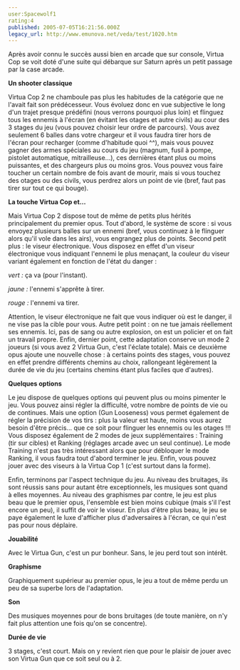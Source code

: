 ```yaml
---
user:Spacewolf1
rating:4
published: 2005-07-05T16:21:56.000Z
legacy_url: http://www.emunova.net/veda/test/1020.htm
---
```

Après avoir connu le succès aussi bien en arcade que sur console, Virtua Cop se voit doté d'une suite qui débarque sur Saturn après un petit passage par la case arcade.  

  

**Un shooter classique**  

Virtua Cop 2 ne chamboule pas plus les habitudes de la catégorie que ne l'avait fait son prédécesseur. Vous évoluez donc en vue subjective le long d'un trajet presque prédéfini (nous verrons pourquoi plus loin) et flinguez tous les ennemis à l'écran (en évitant les otages et autre civils) au cour des 3 stages du jeu (vous pouvez choisir leur ordre de parcours). Vous avez seulement 6 balles dans votre chargeur et il vous faudra tirer hors de l'écran pour recharger (comme d'habitude quoi ^^), mais vous pouvez gagner des armes spéciales au cours du jeu (magnum, fusil à pompe, pistolet automatique, mitrailleuse...), ces dernières étant plus ou moins puissantes, et des chargeurs plus ou moins gros. Vous pouvez vous faire toucher un certain nombre de fois avant de mourir, mais si vous touchez des otages ou des civils, vous perdrez alors un point de vie (bref, faut pas tirer sur tout ce qui bouge).  

  

**La touche Virtua Cop et...**  

Mais Virtua Cop 2 dispose tout de même de petits plus hérités principalement du premier opus. Tout d'abord, le système de score : si vous envoyez plusieurs balles sur un ennemi (bref, vous continuez à le flinguer alors qu'il vole dans les airs), vous engrangez plus de points. Second petit plus : le viseur électronique. Vous disposez en effet d'un viseur électronique vous indiquant l'ennemi le plus menaçant, la couleur du viseur variant également en fonction de l'état du danger :  

_vert :_ ça va (pour l'instant).  

_jaune :_ l'ennemi s'apprête à tirer.  

_rouge :_ l'ennemi va tirer.  

Attention, le viseur électronique ne fait que vous indiquer où est le danger, il ne vise pas la cible pour vous. Autre petit point : on ne tue jamais réellement ses ennemis. Ici, pas de sang ou autre explosion, on est un policier et on fait un travail propre. Enfin, dernier point, cette adaptation conserve un mode 2 joueurs (si vous avez 2 Virtua Gun, c'est l'éclate totale). Mais ce deuxième opus ajoute une nouvelle chose : à certains points des stages, vous pouvez en effet prendre différents chemins au choix, rallongeant légèrement la durée de vie du jeu (certains chemins étant plus faciles que d'autres).  

  

**Quelques options**  

Le jeu dispose de quelques options qui peuvent plus ou moins pimenter le jeu. Vous pouvez ainsi régler la difficulté, votre nombre de points de vie ou de continues. Mais une option (Gun Looseness) vous permet également de régler la précision de vos tirs : plus la valeur est haute, moins vous aurez besoin d'être précis... que ce soit pour flinguer les ennemis ou les otages !!! Vous disposez également de 2 modes de jeux supplémentaires : Training (tir sur cibles) et Ranking (réglages arcade avec un seul continue). Le mode Training n'est pas très intéressant alors que pour débloquer le mode Ranking, il vous faudra tout d'abord terminer le jeu. Enfin, vous pouvez jouer avec des viseurs à la Virtua Cop 1 (c'est surtout dans la forme).  

Enfin, terminons par l'aspect technique du jeu. Au niveau des bruitages, ils sont réussis sans pour autant être exceptionnels, les musiques sont quand à elles moyennes. Au niveau des graphismes par contre, le jeu est plus beau que le premier opus, l'ensemble est bien moins cubique (mais s'il l'est encore un peu), il suffit de voir le viseur. En plus d'être plus beau, le jeu se paye également le luxe d'afficher plus d'adversaires à l'écran, ce qui n'est pas pour nous déplaire.  

  

  

**Jouabilité**  

Avec le Virtua Gun, c'est un pur bonheur. Sans, le jeu perd tout son intérêt.  

**Graphisme**  

Graphiquement supérieur au premier opus, le jeu a tout de même perdu un peu de sa superbe lors de l'adaptation.  

**Son**  

Des musiques moyennes pour de bons bruitages (de toute manière, on n'y fait plus attention une fois qu'on se concentre).  

**Durée de vie**  

3 stages, c'est court. Mais on y revient rien que pour le plaisir de jouer avec son Virtua Gun que ce soit seul ou à 2\.